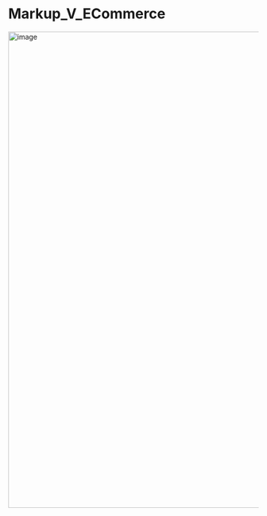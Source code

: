 # Markup_V_ECommerce
<img width="960" alt="image" src="https://user-images.githubusercontent.com/113386913/193517440-af7e27c5-3053-45d4-b134-1ad03b11c18e.png">
